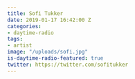```yaml
---
title: Sofi Tukker
date: 2019-01-17 16:42:00 Z
categories:
- daytime-radio
tags:
- artist
image: "/uploads/sofi.jpg"
is-daytime-radio-featured: true
twitter: https://twitter.com/sofitukker
---
```


